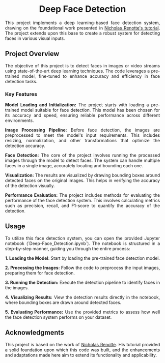 <h1 align="center">Deep Face Detection</h1>

<p align="justify">
This project implements a deep learning-based face detection system, drawing on the foundational work presented in <a href="https://www.youtube.com/watch?v=N_W4EYtsa10">Nicholas Renotte's tutorial</a>. The project extends upon this base to create a robust system for detecting faces in various visual inputs.
</p>

<h2 align="left">Project Overview</h2>

<p align="justify">
The objective of this project is to detect faces in images or video streams using state-of-the-art deep learning techniques. The code leverages a pre-trained model, fine-tuned to enhance accuracy and efficiency in face detection tasks.
</p>

<h3 align="left">Key Features</h3>

<p align="justify">
<b>Model Loading and Initialization:</b> The project starts with loading a pre-trained model suitable for face detection. This model has been chosen for its accuracy and speed, ensuring reliable performance across different environments.
</p>

<p align="justify">
<b>Image Processing Pipeline:</b> Before face detection, the images are preprocessed to meet the model's input requirements. This includes resizing, normalization, and other transformations that optimize the detection accuracy.
</p>

<p align="justify">
<b>Face Detection:</b> The core of the project involves running the processed images through the model to detect faces. The system can handle multiple faces in a single image, accurately locating and bounding each one.
</p>

<p align="justify">
<b>Visualization:</b> The results are visualized by drawing bounding boxes around detected faces on the original images. This helps in verifying the accuracy of the detection visually.
</p>

<p align="justify">
<b>Performance Evaluation:</b> The project includes methods for evaluating the performance of the face detection system. This involves calculating metrics such as precision, recall, and F1-score to quantify the accuracy of the detection.
</p>

<h2 align="left">Usage</h2>

<p align="justify">
To utilize this face detection system, you can open the provided Jupyter notebook (`Deep-Face_Detection.ipynb`). The notebook is structured in a step-by-step manner, guiding you through the entire process:
</p>

<p align="justify">
<b>1. Loading the Model:</b> Start by loading the pre-trained face detection model.
</p>

<p align="justify">
<b>2. Processing the Images:</b> Follow the code to preprocess the input images, preparing them for face detection.
</p>

<p align="justify">
<b>3. Running the Detection:</b> Execute the detection pipeline to identify faces in the images.
</p>

<p align="justify">
<b>4. Visualizing Results:</b> View the detection results directly in the notebook, where bounding boxes are drawn around detected faces.
</p>

<p align="justify">
<b>5. Evaluating Performance:</b> Use the provided metrics to assess how well the face detection system performs on your dataset.
</p>

<h2 align="left">Acknowledgments</h2>

<p align="justify">
This project is based on the work of <a href="https://www.youtube.com/watch?v=N_W4EYtsa10">Nicholas Renotte</a>. His tutorial provided a solid foundation upon which this code was built, and the enhancements and adaptations made here aim to extend its functionality and applicability.
</p>

